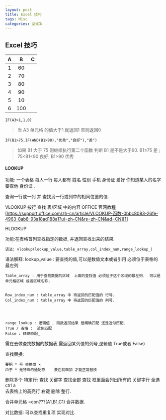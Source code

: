 ```yaml
---
layout: post
title: Excel 技巧  
tags: Misc
categories: 💻WIN
---
```


## Excel 技巧

| A | B | C |
|:---:|:---:|:---:|
| 1 | 60 |
| 2 | 70 |
| 3 | 80 |
| 4 | 90 |
| 5 | 10 |
| 6 | 100 |


	IF(A3>1,1,0)
  
> 当 A3 单元格 的值大于1 就返回1 否则返回0

	IF(B1>75,IF(AND(B1>90),"优秀","良好"),"差")

> 如果  B1 大于 75 则继续执行第二个函数  判断 B1 是不是大于90. 
> B1≤75 差 ; 75\<B1\<90 良好; B1\>90 优秀 



#### LOOKUP  
功能: 一个表格 每人一行 每人都有 姓名 性别 手机 身份证 爱好
你知道某人的名字 要查他 身份证 .

查询一行或一列 并 查找另一行或列中的相同位置的值.

VLOOKUP   按行 查找 表/区域 中的内容
OFFICE 官网教程[https://support.office.com/zh-cn/article/VLOOKUP-函数-0bbc8083-26fe-4963-8ab8-93a18ad188a1?ui=zh-CN&rs=zh-CN&ad=CN][1]



HLOOKUP

功能:在表格首列查找指定的数据,  并返回查找出来的结果.

	语法: vlookup(lookup_value,table_array,col_index_num,range_lookup_)

语法解释:
	lookup_value : 要查找的值,可以是数值文本或者引用
必须位于表格的最左列

	Table_array : 用于查找数据的区域  上面的查找值 必须位于这个区域的最左列.  可以是单元格区域 或者区域名称.
	
	
	Row_index_num : table_array 中 待返回的匹配值的 行号.
	Col_index_num : table_array 中 待返回的匹配值的 列号.
	
	
	
	
	range_lookup : 逻辑值 , 函数返回结果 是精确匹配 还是近似匹配.
	True / 省略 :  近似匹配
	False : 精确匹配_ 



需在去做查找数据的数据表,需返回某列值的列号,逻辑值 True或者 False)
 


查找替换:

	要把 * 号 替换成 ×
	由于 * 是特殊的通配符    要在前面加 才能正常替换



删除多个 特定行:
查找 关键字
查找全部 
查找 框里面会列出所有的 关键字行   全选 ctrl a  
去表格上的高亮行 右键 删除 整行. 




合并单元格  =con???(A1,B1,C1)    合并数据.


对比数据: 可以查找重复项  实现对比.











[1]:	https://support.office.com/zh-cn/article/VLOOKUP-%E5%87%BD%E6%95%B0-0bbc8083-26fe-4963-8ab8-93a18ad188a1?ui=zh-CN&rs=zh-CN&ad=CN